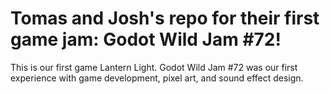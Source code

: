 # Tomas and Josh's repo for their first game jam: Godot Wild Jam #72!
This is our first game Lantern Light. Godot Wild Jam #72 was our first experience with game development, pixel art, and sound effect design.
